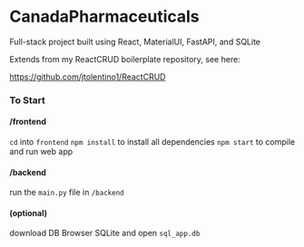 # CanadaPharmaceuticals
Full-stack project built using React, MaterialUI, FastAPI, and SQLite

Extends from my ReactCRUD boilerplate repository, see here:

https://github.com/jtolentino1/ReactCRUD

### To Start
  
#### /frontend
  `cd` into `frontend`
  `npm install` to install all dependencies
  `npm start` to compile and run web app
  
#### /backend
  run the `main.py` file in `/backend`
  
#### (optional)
  download DB Browser SQLite and open `sql_app.db`
  
  
